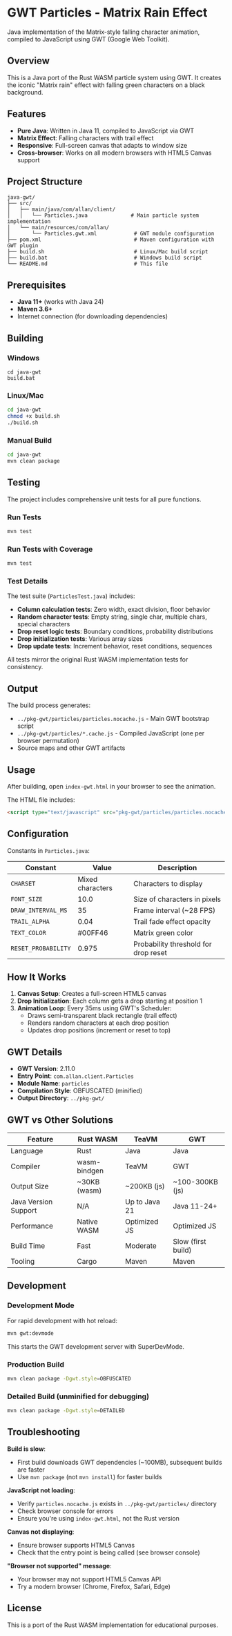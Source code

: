 # GWT Particles - Matrix Rain Effect

Java implementation of the Matrix-style falling character animation, compiled to JavaScript using GWT (Google Web Toolkit).

## Overview

This is a Java port of the Rust WASM particle system using GWT. It creates the iconic "Matrix rain" effect with falling green characters on a black background.

## Features

- **Pure Java**: Written in Java 11, compiled to JavaScript via GWT
- **Matrix Effect**: Falling characters with trail effect
- **Responsive**: Full-screen canvas that adapts to window size
- **Cross-browser**: Works on all modern browsers with HTML5 Canvas support

## Project Structure

```
java-gwt/
├── src/
│   ├── main/java/com/allan/client/
│   │   └── Particles.java              # Main particle system implementation
│   └── main/resources/com/allan/
│       └── Particles.gwt.xml            # GWT module configuration
├── pom.xml                              # Maven configuration with GWT plugin
├── build.sh                             # Linux/Mac build script
├── build.bat                            # Windows build script
└── README.md                            # This file
```

## Prerequisites

- **Java 11+** (works with Java 24)
- **Maven 3.6+**
- Internet connection (for downloading dependencies)

## Building

### Windows

```batch
cd java-gwt
build.bat
```

### Linux/Mac

```bash
cd java-gwt
chmod +x build.sh
./build.sh
```

### Manual Build

```bash
cd java-gwt
mvn clean package
```

## Testing

The project includes comprehensive unit tests for all pure functions.

### Run Tests

```bash
mvn test
```

### Run Tests with Coverage

```bash
mvn test
```

### Test Details

The test suite (`ParticlesTest.java`) includes:
- **Column calculation tests**: Zero width, exact division, floor behavior
- **Random character tests**: Empty string, single char, multiple chars, special characters
- **Drop reset logic tests**: Boundary conditions, probability distributions
- **Drop initialization tests**: Various array sizes
- **Drop update tests**: Increment behavior, reset conditions, sequences

All tests mirror the original Rust WASM implementation tests for consistency.

## Output

The build process generates:
- `../pkg-gwt/particles/particles.nocache.js` - Main GWT bootstrap script
- `../pkg-gwt/particles/*.cache.js` - Compiled JavaScript (one per browser permutation)
- Source maps and other GWT artifacts

## Usage

After building, open `index-gwt.html` in your browser to see the animation.

The HTML file includes:

```html
<script type="text/javascript" src="pkg-gwt/particles/particles.nocache.js"></script>
```

## Configuration

Constants in `Particles.java`:

| Constant | Value | Description |
|----------|-------|-------------|
| `CHARSET` | Mixed characters | Characters to display |
| `FONT_SIZE` | 10.0 | Size of characters in pixels |
| `DRAW_INTERVAL_MS` | 35 | Frame interval (~28 FPS) |
| `TRAIL_ALPHA` | 0.04 | Trail fade effect opacity |
| `TEXT_COLOR` | #00FF46 | Matrix green color |
| `RESET_PROBABILITY` | 0.975 | Probability threshold for drop reset |

## How It Works

1. **Canvas Setup**: Creates a full-screen HTML5 canvas
2. **Drop Initialization**: Each column gets a drop starting at position 1
3. **Animation Loop**: Every 35ms using GWT's Scheduler:
   - Draws semi-transparent black rectangle (trail effect)
   - Renders random characters at each drop position
   - Updates drop positions (increment or reset to top)

## GWT Details

- **GWT Version**: 2.11.0
- **Entry Point**: `com.allan.client.Particles`
- **Module Name**: `particles`
- **Compilation Style**: OBFUSCATED (minified)
- **Output Directory**: `../pkg-gwt/`

## GWT vs Other Solutions

| Feature | Rust WASM | TeaVM | GWT |
|---------|-----------|-------|-----|
| Language | Rust | Java | Java |
| Compiler | wasm-bindgen | TeaVM | GWT |
| Output Size | ~30KB (wasm) | ~200KB (js) | ~100-300KB (js) |
| Java Version Support | N/A | Up to Java 21 | Java 11-24+ |
| Performance | Native WASM | Optimized JS | Optimized JS |
| Build Time | Fast | Moderate | Slow (first build) |
| Tooling | Cargo | Maven | Maven |

## Development

### Development Mode

For rapid development with hot reload:

```bash
mvn gwt:devmode
```

This starts the GWT development server with SuperDevMode.

### Production Build

```bash
mvn clean package -Dgwt.style=OBFUSCATED
```

### Detailed Build (unminified for debugging)

```bash
mvn clean package -Dgwt.style=DETAILED
```

## Troubleshooting

**Build is slow**:
- First build downloads GWT dependencies (~100MB), subsequent builds are faster
- Use `mvn package` (not `mvn install`) for faster builds

**JavaScript not loading**:
- Verify `particles.nocache.js` exists in `../pkg-gwt/particles/` directory
- Check browser console for errors
- Ensure you're using `index-gwt.html`, not the Rust version

**Canvas not displaying**:
- Ensure browser supports HTML5 Canvas
- Check that the entry point is being called (see browser console)

**"Browser not supported" message**:
- Your browser may not support HTML5 Canvas API
- Try a modern browser (Chrome, Firefox, Safari, Edge)

## License

This is a port of the Rust WASM implementation for educational purposes.
